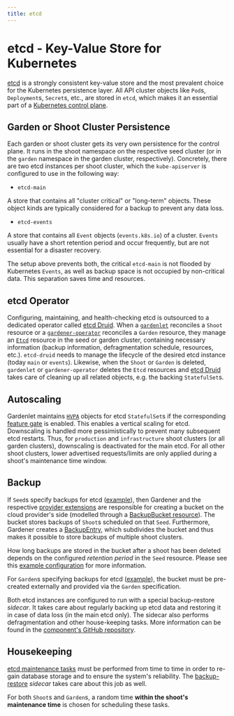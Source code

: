 ```yaml
---
title: etcd
---
```


# etcd - Key-Value Store for Kubernetes

[etcd](https://etcd.io/) is a strongly consistent key-value store and the most prevalent choice for the Kubernetes
persistence layer. All API cluster objects like `Pod`s, `Deployment`s, `Secret`s, etc., are stored in `etcd`, which
makes it an essential part of a [Kubernetes control plane](https://kubernetes.io/docs/concepts/overview/components/#control-plane-components).

## Garden or Shoot Cluster Persistence

Each garden or shoot cluster gets its very own persistence for the control plane.
It runs in the shoot namespace on the respective seed cluster (or in the `garden` namespace in the garden cluster, respectively).
Concretely, there are two etcd instances per shoot cluster, which the `kube-apiserver` is configured to use in the following way:

* `etcd-main`

A store that contains all "cluster critical" or "long-term" objects.
These object kinds are typically considered for a backup to prevent any data loss.

* `etcd-events`

A store that contains all `Event` objects (`events.k8s.io`) of a cluster.
`Events` usually have a short retention period and occur frequently, but are not essential for a disaster recovery.

The setup above prevents both, the critical `etcd-main` is not flooded by Kubernetes `Events`, as well as backup space is not occupied by non-critical data.
This separation saves time and resources.

## etcd Operator

Configuring, maintaining, and health-checking etcd is outsourced to a dedicated operator called [etcd Druid](https://github.com/gardener/etcd-druid/).
When a [`gardenlet`](gardenlet.md) reconciles a `Shoot` resource or a [`gardener-operator`](operator.md) reconciles a `Garden` resource, they manage an [`Etcd`](https://github.com/gardener/etcd-druid/blob/1d427e9167adac1476d1847c0e265c2c09d6bc62/config/samples/druid_v1alpha1_etcd.yaml) resource in the seed or garden cluster, containing necessary information (backup information, defragmentation schedule, resources, etc.).
`etcd-druid` needs to manage the lifecycle of the desired etcd instance (today `main` or `events`).
Likewise, when the `Shoot` or `Garden` is deleted, `gardenlet` or `gardener-operator` deletes the `Etcd` resources and [etcd Druid](https://github.com/gardener/etcd-druid/) takes care of cleaning up all related objects, e.g. the backing `StatefulSet`s.

## Autoscaling

Gardenlet maintains [`HVPA`](https://github.com/gardener/hvpa-controller/blob/master/config/samples/autoscaling_v1alpha1_hvpa.yaml) objects for etcd `StatefulSet`s if the corresponding [feature gate](../deployment/feature_gates.md) is enabled.
This enables a vertical scaling for etcd.
Downscaling is handled more pessimistically to prevent many subsequent etcd restarts.
Thus, for `production` and `infrastructure` shoot clusters (or all garden clusters), downscaling is deactivated for the main etcd.
For all other shoot clusters, lower advertised requests/limits are only applied during a shoot's maintenance time window.

## Backup

If `Seed`s specify backups for etcd ([example](../../example/50-seed.yaml)), then Gardener and the respective [provider extensions](../extensions/overview.md) are responsible for creating a bucket on the cloud provider's side (modelled through a [BackupBucket resource](../extensions/backupbucket.md)).
The bucket stores backups of `Shoot`s scheduled on that `Seed`.
Furthermore, Gardener creates a [BackupEntry](../extensions/backupentry.md), which subdivides the bucket and thus makes it possible to store backups of multiple shoot clusters.

How long backups are stored in the bucket after a shoot has been deleted depends on the configured _retention period_ in the `Seed` resource.
Please see this [example configuration](https://github.com/gardener/gardener/blob/849cd857d0d20e5dde26b9740ca2814603a56dfd/example/20-componentconfig-gardenlet.yaml#L20) for more information.

For `Garden`s specifying backups for etcd ([example](../../example/operator/20-garden.yaml)), the bucket must be pre-created externally and provided via the `Garden` specification.

Both etcd instances are configured to run with a special backup-restore _sidecar_.
It takes care about regularly backing up etcd data and restoring it in case of data loss (in the main etcd only).
The sidecar also performs defragmentation and other house-keeping tasks.
More information can be found in the [component's GitHub repository](https://github.com/gardener/etcd-backup-restore).

## Housekeeping

[etcd maintenance tasks](https://etcd.io/docs/v3.3/op-guide/maintenance/) must be performed from time to time in order to re-gain database storage and to ensure the system's reliability.
The [backup-restore](https://github.com/gardener/etcd-backup-restore) _sidecar_ takes care about this job as well.

For both `Shoot`s and `Garden`s, a random time **within the shoot's maintenance time** is chosen for scheduling these tasks.